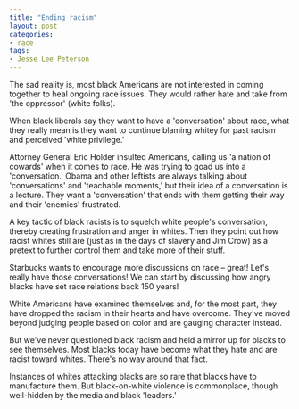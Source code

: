 ```yaml
---
title: "Ending racism"
layout: post
categories:
- race
tags:
- Jesse Lee Peterson
---
```


The sad reality is, most black Americans are not interested in coming together to heal ongoing race issues. They would rather hate and take from 'the oppressor' (white folks).
 
When black liberals say they want to have a 'conversation' about race, what they really mean is they want to continue blaming whitey for past racism and perceived 'white privilege.'

Attorney General Eric Holder insulted Americans, calling us 'a nation of cowards' when it comes to race. He was trying to goad us into a 'conversation.' Obama and other leftists are always talking about 'conversations' and 'teachable moments,' but their idea of a conversation is a lecture. They want a 'conversation' that ends with them getting their way and their 'enemies' frustrated.

A key tactic of black racists is to squelch white people's conversation, thereby creating frustration and anger in whites. Then they point out how racist whites still are (just as in the days of slavery and Jim Crow) as a pretext to further control them and take more of their stuff.

Starbucks wants to encourage more discussions on race – great! Let's really have those conversations! We can start by discussing how angry blacks have set race relations back 150 years!

White Americans have examined themselves and, for the most part, they have dropped the racism in their hearts and have overcome. They've moved beyond judging people based on color and are gauging character instead.

But we've never questioned black racism and held a mirror up for blacks to see themselves. Most blacks today have become what they hate and are racist toward whites. There's no way around that fact.

Instances of whites attacking blacks are so rare that blacks have to manufacture them. But black-on-white violence is commonplace, though well-hidden by the media and black 'leaders.'